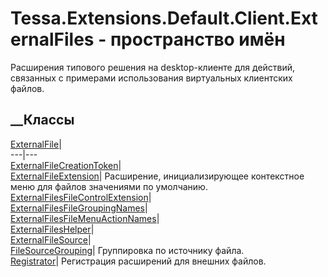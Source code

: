 # Tessa.Extensions.Default.Client.ExternalFiles - пространство имён
Расширения типового решения на desktop-клиенте для действий, связанных с
примерами использования виртуальных клиентских файлов.
##  __Классы
[ExternalFile](T_Tessa_Extensions_Default_Client_ExternalFiles_ExternalFile.htm)|  
---|---  
[ExternalFileCreationToken](T_Tessa_Extensions_Default_Client_ExternalFiles_ExternalFileCreationToken.htm)|  
[ExternalFileExtension](T_Tessa_Extensions_Default_Client_ExternalFiles_ExternalFileExtension.htm)|
Расширение, инициализирующее контекстное меню для файлов значениями по
умолчанию.  
[ExternalFilesFileControlExtension](T_Tessa_Extensions_Default_Client_ExternalFiles_ExternalFilesFileControlExtension.htm)|  
[ExternalFilesFileGroupingNames](T_Tessa_Extensions_Default_Client_ExternalFiles_ExternalFilesFileGroupingNames.htm)|  
[ExternalFilesFileMenuActionNames](T_Tessa_Extensions_Default_Client_ExternalFiles_ExternalFilesFileMenuActionNames.htm)|  
[ExternalFilesHelper](T_Tessa_Extensions_Default_Client_ExternalFiles_ExternalFilesHelper.htm)|  
[ExternalFileSource](T_Tessa_Extensions_Default_Client_ExternalFiles_ExternalFileSource.htm)|  
[FileSourceGrouping](T_Tessa_Extensions_Default_Client_ExternalFiles_FileSourceGrouping.htm)|
Группировка по источнику файла.  
[Registrator](T_Tessa_Extensions_Default_Client_ExternalFiles_Registrator.htm)|
Регистрация расширений для внешних файлов.
